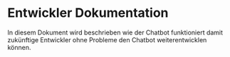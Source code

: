 # Entwickler Dokumentation
In diesem Dokument wird beschrieben wie der Chatbot funktioniert damit zukünftige Entwickler ohne Probleme den Chatbot weiterentwicklen können.
<!--stackedit_data:
eyJoaXN0b3J5IjpbMTQ5MjY2MjU1MywtMjA4ODc0NjYxMl19
-->